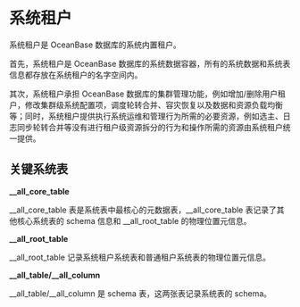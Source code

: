 # 系统租户

系统租户是 OceanBase 数据库的系统内置租户。

首先，系统租户是 OceanBase 数据库的系统数据容器，所有的系统数据和系统表信息都存放在系统租户的名字空间内。

其次，系统租户承担 OceanBase 数据库的集群管理功能，例如增加/删除用户租户，修改集群级系统配置项，调度轮转合并、容灾恢复以及数据和资源负载均衡等；同时，系统租户提供执行系统运维和管理行为所需的必要资源，例如选主、日志同步轮转合并等没有进行租户级资源拆分的行为和操作所需的资源由系统租户统一提供。

## 关键系统表 

**__all_core_table**

__all_core_table 表是系统表中最核心的元数据表，__all_core_table 表记录了其他核心系统表的 schema 信息和 __all_root_table 的物理位置元信息。

**__all_root_table**

__all_root_table 记录系统租户系统表和普通租户系统表的物理位置元信息。

**__all_table/__all_column**

__all_table/__all_column 是 schema 表，这两张表记录系统表的 schema。
